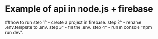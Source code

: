 # Example of api in node.js + firebase

##how to run
step 1° - create a project in firebase.
step 2° - rename .env.template to .env.
step 3° - fill the .env.
step 4° - run in console "npm run dev".
